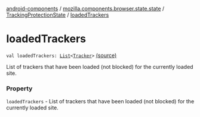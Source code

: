 [android-components](../../index.md) / [mozilla.components.browser.state.state](../index.md) / [TrackingProtectionState](index.md) / [loadedTrackers](./loaded-trackers.md)

# loadedTrackers

`val loadedTrackers: `[`List`](https://kotlinlang.org/api/latest/jvm/stdlib/kotlin.collections/-list/index.html)`<`[`Tracker`](../../mozilla.components.concept.engine.content.blocking/-tracker/index.md)`>` [(source)](https://github.com/mozilla-mobile/android-components/blob/master/components/browser/state/src/main/java/mozilla/components/browser/state/state/TrackingProtectionState.kt#L22)

List of trackers that have been loaded (not blocked) for the currently
loaded site.

### Property

`loadedTrackers` - List of trackers that have been loaded (not blocked) for the currently
loaded site.
